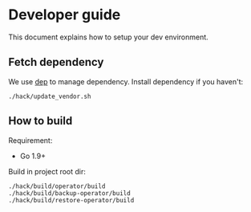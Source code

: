 # Developer guide

This document explains how to setup your dev environment. 

## Fetch dependency

We use [dep](https://github.com/golang/dep) to manage dependency.
Install dependency if you haven't:

```
./hack/update_vendor.sh
```

## How to build

Requirement:
- Go 1.9+

Build in project root dir:

```
./hack/build/operator/build
./hack/build/backup-operator/build
./hack/build/restore-operator/build
```
